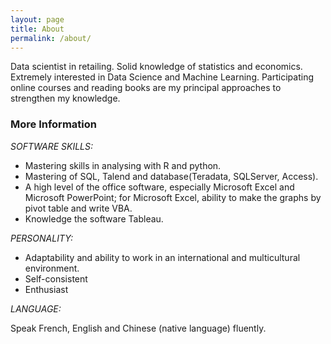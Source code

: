 ```yaml
---
layout: page
title: About
permalink: /about/
---
```


Data scientist in retailing. Solid knowledge of statistics and economics.
Extremely interested in Data Science and Machine Learning. Participating online
courses and reading books are my principal approaches to strengthen my knowledge.

### More Information

_SOFTWARE SKILLS:_

- Mastering skills in analysing with R and python.
- Mastering of SQL, Talend and database(Teradata, SQLServer, Access).
- A high level of the office software, especially Microsoft Excel and Microsoft
PowerPoint; for Microsoft Excel, ability to make the graphs by pivot table and
write VBA.
- Knowledge the software Tableau.

_PERSONALITY:_

- Adaptability and ability to work in an international and multicultural
environment.
- Self-consistent
- Enthusiast

_LANGUAGE:_

Speak French, English and Chinese (native language) fluently.
